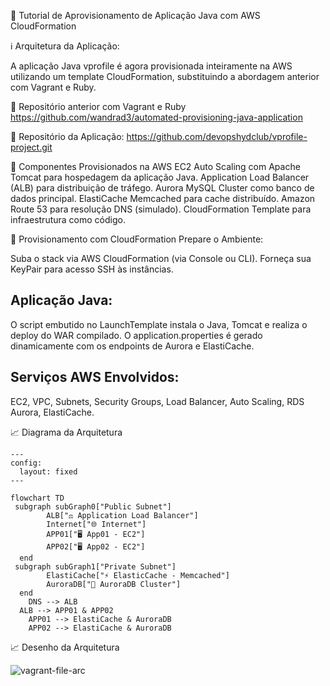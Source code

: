 📘 Tutorial de Aprovisionamento de Aplicação Java com AWS CloudFormation


ℹ️ Arquitetura da Aplicação:

A aplicação Java vprofile é agora provisionada inteiramente na AWS utilizando um template CloudFormation, substituindo a abordagem anterior com Vagrant e Ruby.

🔗 Repositório anterior com Vagrant e Ruby
https://github.com/wandrad3/automated-provisioning-java-application

🔗 Repositório da Aplicação:
https://github.com/devopshydclub/vprofile-project.git

🧩 Componentes Provisionados na AWS
EC2 Auto Scaling com Apache Tomcat para hospedagem da aplicação Java.
Application Load Balancer (ALB) para distribuição de tráfego.
Aurora MySQL Cluster como banco de dados principal.
ElastiCache Memcached para cache distribuído.
Amazon Route 53 para resolução DNS (simulado).
CloudFormation Template para infraestrutura como código.


🚀 Provisionamento com CloudFormation
Prepare o Ambiente:

Suba o stack via AWS CloudFormation (via Console ou CLI). Forneça sua KeyPair para acesso SSH às instâncias.

## Aplicação Java:

O script embutido no LaunchTemplate instala o Java, Tomcat e realiza o deploy do WAR compilado. O application.properties é gerado dinamicamente com os endpoints de Aurora e ElastiCache.

## Serviços AWS Envolvidos:

EC2, VPC, Subnets, Security Groups, Load Balancer, Auto Scaling, RDS Aurora, ElastiCache.

📈 Diagrama da Arquitetura

```mermaid
---
config:
  layout: fixed
---

flowchart TD
 subgraph subGraph0["Public Subnet"]
        ALB["⚖️ Application Load Balancer"]
        Internet["🌐 Internet"]
        APP01["🖥️ App01 - EC2"]
        APP02["🖥️ App02 - EC2"]
  end
 subgraph subGraph1["Private Subnet"]
        ElastiCache["⚡ ElasticCache - Memcached"]
        AuroraDB["💾 AuroraDB Cluster"]
  end
    DNS --> ALB
  ALB --> APP01 & APP02
    APP01 --> ElastiCache & AuroraDB
    APP02 --> ElastiCache & AuroraDB
```

📈 Desenho da Arquitetura


![vagrant-file-arc](https://github.com/user-attachments/assets/a7ce31e6-3661-4c4a-a01c-acd3cec8f828)

  
